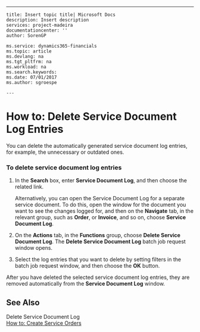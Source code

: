 ---
    title: Insert topic title| Microsoft Docs
    description: Insert description
    services: project-madeira
    documentationcenter: ''
    author: SorenGP

    ms.service: dynamics365-financials
    ms.topic: article
    ms.devlang: na
    ms.tgt_pltfrm: na
    ms.workload: na
    ms.search.keywords:
    ms.date: 07/01/2017
    ms.author: sgroespe

    ---
# How to: Delete Service Document Log Entries
You can delete the automatically generated service document log entries, for example, the unnecessary or outdated ones.  
  
### To delete service document log entries  
  
1.  In the **Search** box, enter **Service Document Log**, and then choose the related link.  
  
     Alternatively, you can open the Service Document Log for a separate service document. To do this, open the window for the document you want to see the changes logged for, and then on the **Navigate** tab, in the relevant group, such as **Order**, or **Invoice**, and so on, choose **Service Document Log**.  
  
2.  On the **Actions** tab, in the **Functions** group, choose **Delete Service Document Log**. The **Delete Service Document Log** batch job request window opens.  
  
3.  Select the log entries that you want to delete by setting filters in the batch job request window, and then choose the **OK** button.  
  
 After you have deleted the selected service document log entries, they are removed automatically from the **Service Document Log** window.  
  
## See Also  
 Delete Service Document Log   
 [How to: Create Service Orders](../how-to-create-service-orders.md)